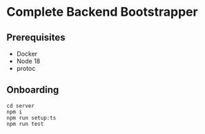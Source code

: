 # Complete Backend Bootstrapper

## Prerequisites
- Docker
- Node 18
- protoc

## Onboarding

```shell
cd server
npm i
npm run setup:ts
npm run test
```